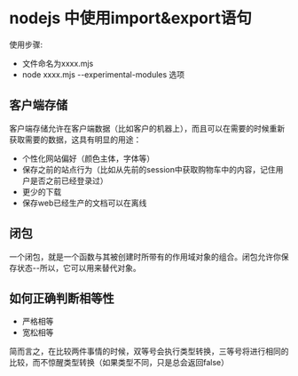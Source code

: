 # nodejs 中使用import&export语句

使用步骤:

* 文件命名为xxxx.mjs
* node xxxx.mjs --experimental-modules 选项

## 客户端存储

客户端存储允许在客户端数据（比如客户的机器上），而且可以在需要的时候重新获取需要的数据，这具有明显的用途：

* 个性化网站偏好（颜色主体，字体等）
* 保存之前的站点行为（比如从先前的session中获取购物车中的内容，记住用户是否之前已经登录过）
* 更少的下载
* 保存web已经生产的文档可以在离线

## 闭包

一个闭包，就是一个函数与其被创建时所带有的作用域对象的组合。闭包允许你保存状态--所以，它可以用来替代对象。

## 如何正确判断相等性

* 严格相等
* 宽松相等

简而言之，在比较两件事情的时候，双等号会执行类型转换，三等号将进行相同的比较，而不惊醒类型转换（如果类型不同，只是总会返回false）

